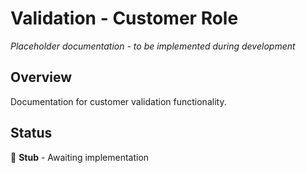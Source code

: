 # Validation - Customer Role

*Placeholder documentation - to be implemented during development*

## Overview
Documentation for customer validation functionality.

## Status
🔨 **Stub** - Awaiting implementation